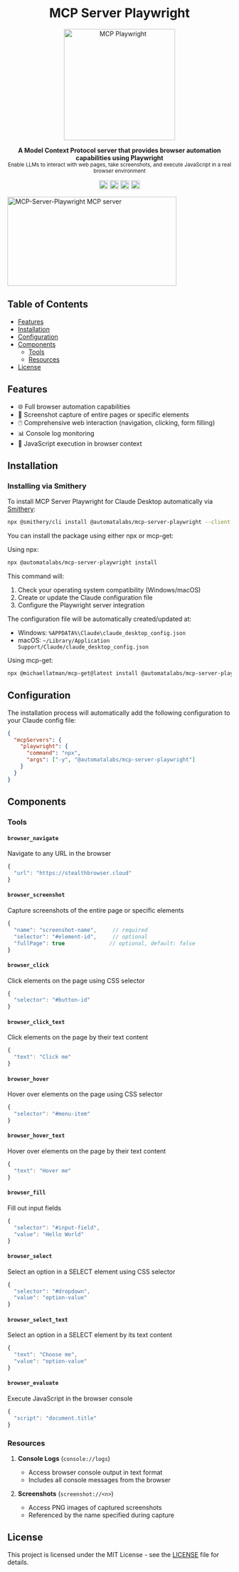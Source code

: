 <h1 align="center">MCP Server Playwright</h1>
<p align="center">
  <a href="https://www.automatalabs.io"><img alt="MCP Playwright" src="https://automatalabs.io/icon.svg" height="250"/></a>
</p>
<p align="center">
  <b>A Model Context Protocol server that provides browser automation capabilities using Playwright</b></br>
  <sub>Enable LLMs to interact with web pages, take screenshots, and execute JavaScript in a real browser environment</sub>
</p>

<p align="center">
  <a href="https://www.npmjs.com/package/@automatalabs/mcp-server-playwright"><img alt="NPM Version" src="https://img.shields.io/npm/v/@automatalabs/mcp-server-playwright.svg" height="20"/></a>
  <a href="https://npmcharts.com/compare/@automatalabs/mcp-server-playwright?minimal=true"><img alt="Downloads per month" src="https://img.shields.io/npm/dm/@automatalabs/mcp-server-playwright.svg" height="20"/></a>
  <a href="https://github.com/Automata-Labs-team/MCP-Server-Playwright/blob/main/LICENSE"><img alt="License" src="https://img.shields.io/github/license/Automata-Labs-team/MCP-Server-Playwright.svg" height="20"/></a>
  <a href="https://smithery.ai/protocol/@automatalabs/mcp-server-playwright"><img alt="Smithery Installs" src="https://smithery.ai/badge/@automatalabs/mcp-server-playwright" height="20"/></a>
</p>

<a href="https://glama.ai/mcp/servers/9q4zck8po5"><img width="380" height="200" src="https://glama.ai/mcp/servers/9q4zck8po5/badge" alt="MCP-Server-Playwright MCP server" /></a>

## Table of Contents

- [Features](#features)
- [Installation](#installation)
- [Configuration](#configuration)
- [Components](#components)
  - [Tools](#tools)
  - [Resources](#resources)
- [License](#license)

## Features

- 🌐 Full browser automation capabilities
- 📸 Screenshot capture of entire pages or specific elements
- 🖱️ Comprehensive web interaction (navigation, clicking, form filling)
- 📊 Console log monitoring
- 🔧 JavaScript execution in browser context

## Installation

### Installing via Smithery

To install MCP Server Playwright for Claude Desktop automatically via [Smithery](https://smithery.ai/protocol/@automatalabs/mcp-server-playwright):

```bash
npx @smithery/cli install @automatalabs/mcp-server-playwright --client claude
```

You can install the package using either npx or mcp-get:

Using npx:
```bash
npx @automatalabs/mcp-server-playwright install
```
This command will:
1. Check your operating system compatibility (Windows/macOS)
2. Create or update the Claude configuration file
3. Configure the Playwright server integration

The configuration file will be automatically created/updated at:
- Windows: `%APPDATA%\Claude\claude_desktop_config.json`
- macOS: `~/Library/Application Support/Claude/claude_desktop_config.json`

Using mcp-get:
```bash
npx @michaellatman/mcp-get@latest install @automatalabs/mcp-server-playwright
```

## Configuration

The installation process will automatically add the following configuration to your Claude config file:

```json
{
  "mcpServers": {
    "playwright": {
      "command": "npx",
      "args": ["-y", "@automatalabs/mcp-server-playwright"]
    }
  }
}
```

## Components

### Tools

#### `browser_navigate`
Navigate to any URL in the browser
```javascript
{
  "url": "https://stealthbrowser.cloud"
}
```

#### `browser_screenshot`
Capture screenshots of the entire page or specific elements
```javascript
{
  "name": "screenshot-name",     // required
  "selector": "#element-id",     // optional
  "fullPage": true              // optional, default: false
}
```

#### `browser_click`
Click elements on the page using CSS selector
```javascript
{
  "selector": "#button-id"
}
```

#### `browser_click_text`
Click elements on the page by their text content
```javascript
{
  "text": "Click me"
}
```

#### `browser_hover`
Hover over elements on the page using CSS selector
```javascript
{
  "selector": "#menu-item"
}
```

#### `browser_hover_text`
Hover over elements on the page by their text content
```javascript
{
  "text": "Hover me"
}
```

#### `browser_fill`
Fill out input fields
```javascript
{
  "selector": "#input-field",
  "value": "Hello World"
}
```

#### `browser_select`
Select an option in a SELECT element using CSS selector
```javascript
{
  "selector": "#dropdown",
  "value": "option-value"
}
```

#### `browser_select_text`
Select an option in a SELECT element by its text content
```javascript
{
  "text": "Choose me",
  "value": "option-value"
}
```

#### `browser_evaluate`
Execute JavaScript in the browser console
```javascript
{
  "script": "document.title"
}
```

### Resources

1. **Console Logs** (`console://logs`)
   - Access browser console output in text format
   - Includes all console messages from the browser

2. **Screenshots** (`screenshot://<n>`)
   - Access PNG images of captured screenshots
   - Referenced by the name specified during capture

## License

This project is licensed under the MIT License - see the [LICENSE](https://github.com/Automata-Labs-team/MCP-Server-Playwright/blob/main/LICENSE) file for details.
